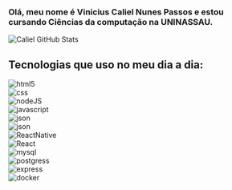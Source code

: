 ### Olá, meu nome é Vinicius Caliel Nunes Passos e estou cursando Ciências da computação na UNINASSAU.

![Caliel GitHub Stats](https://github-readme-stats-git-masterrstaa-rickstaa.vercel.app/api?username=vinicaliel&theme=dracula)

## Tecnologias que uso no meu dia a dia:

<div style:"display : inline_block">
<img alt="html5" align="center" src="https://img.shields.io/badge/HTML5-E34F26?style=for-the-badge&logo=html5&logoColor=white">
<br>

<div style:"display : inline_block">
<img alt="css" align="center" src="https://img.shields.io/badge/CSS3-1572B6?style=for-the-badge&logo=css3&logoColor=white">
<br>

<div style:"display : inline_block">
<img alt="nodeJS" align="center" src="https://img.shields.io/badge/Node%20js-339933?style=for-the-badge&logo=nodedotjs&logoColor=white">
<br>

<div style:"display : inline_block">
<img alt="javascript" align="center" src="https://img.shields.io/badge/JavaScript-323330?style=for-the-badge&logo=javascript&logoColor=F7DF1E">
<br>

<div style:"display : inline_block">
<img alt="json" align="center" src="https://img.shields.io/badge/json-5E5C5C?style=for-the-badge&logo=json&logoColor=white">
<br>

<div style:"display : inline_block">
<img alt="json" align="center" src="https://img.shields.io/badge/json-5E5C5C?style=for-the-badge&logo=json&logoColor=white">
<br>

<div style:"display : inline_block">
<img alt="ReactNative" align="center" src="https://img.shields.io/badge/React_Native-20232A?style=for-the-badge&logo=react&logoColor=61DAFB">
<br>

<div style:"display : inline_block">
<img alt="React" align="center" src="https://img.shields.io/badge/React-20232A?style=for-the-badge&logo=react&logoColor=61DAFB">
<br>

<div style:"display : inline_block">
<img alt="mysql" align="center" src="https://img.shields.io/badge/MySQL-005C84?style=for-the-badge&logo=mysql&logoColor=white">
<br>

<div style:"display : inline_block">
<img alt="postgress" align="center" src="https://img.shields.io/badge/PostgreSQL-316192?style=for-the-badge&logo=postgresql&logoColor=white">
<br>

<div style:"display : inline_block">
<img alt="express" align="center" src="https://img.shields.io/badge/Express%20js-000000?style=for-the-badge&logo=express&logoColor=white">
<br>

<div style:"display : inline_block">
<img alt="docker" align="center" src="https://img.shields.io/badge/Docker-2CA5E0?style=for-the-badge&logo=docker&logoColor=white">
</div>
<br>














